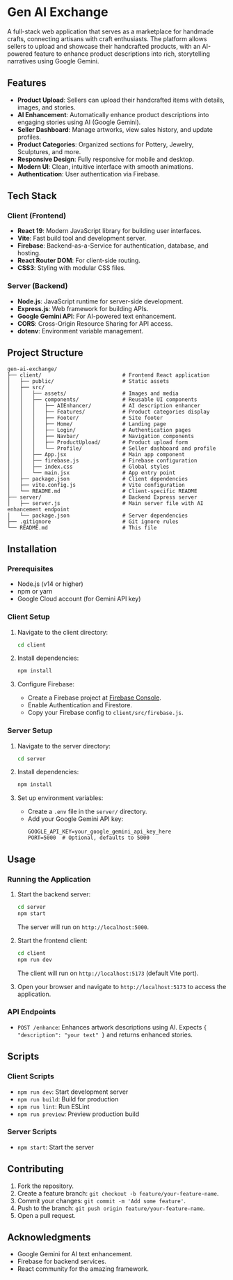 # Gen AI Exchange

A full-stack web application that serves as a marketplace for handmade crafts, connecting artisans with craft enthusiasts. The platform allows sellers to upload and showcase their handcrafted products, with an AI-powered feature to enhance product descriptions into rich, storytelling narratives using Google Gemini.

## Features

- **Product Upload**: Sellers can upload their handcrafted items with details, images, and stories.
- **AI Enhancement**: Automatically enhance product descriptions into engaging stories using AI (Google Gemini).
- **Seller Dashboard**: Manage artworks, view sales history, and update profiles.
- **Product Categories**: Organized sections for Pottery, Jewelry, Sculptures, and more.
- **Responsive Design**: Fully responsive for mobile and desktop.
- **Modern UI**: Clean, intuitive interface with smooth animations.
- **Authentication**: User authentication via Firebase.

## Tech Stack

### Client (Frontend)
- **React 19**: Modern JavaScript library for building user interfaces.
- **Vite**: Fast build tool and development server.
- **Firebase**: Backend-as-a-Service for authentication, database, and hosting.
- **React Router DOM**: For client-side routing.
- **CSS3**: Styling with modular CSS files.

### Server (Backend)
- **Node.js**: JavaScript runtime for server-side development.
- **Express.js**: Web framework for building APIs.
- **Google Gemini API**: For AI-powered text enhancement.
- **CORS**: Cross-Origin Resource Sharing for API access.
- **dotenv**: Environment variable management.

## Project Structure

```
gen-ai-exchange/
├── client/                          # Frontend React application
│   ├── public/                      # Static assets
│   ├── src/
│   │   ├── assets/                  # Images and media
│   │   ├── components/              # Reusable UI components
│   │   │   ├── AIEnhancer/          # AI description enhancer
│   │   │   ├── Features/            # Product categories display
│   │   │   ├── Footer/              # Site footer
│   │   │   ├── Home/                # Landing page
│   │   │   ├── Login/               # Authentication pages
│   │   │   ├── Navbar/              # Navigation components
│   │   │   ├── ProductUpload/       # Product upload form
│   │   │   └── Profile/             # Seller dashboard and profile
│   │   ├── App.jsx                  # Main app component
│   │   ├── firebase.js              # Firebase configuration
│   │   ├── index.css                # Global styles
│   │   └── main.jsx                 # App entry point
│   ├── package.json                 # Client dependencies
│   ├── vite.config.js               # Vite configuration
│   └── README.md                    # Client-specific README
├── server/                          # Backend Express server
│   ├── server.js                    # Main server file with AI enhancement endpoint
│   └── package.json                 # Server dependencies
├── .gitignore                       # Git ignore rules
└── README.md                        # This file
```

## Installation

### Prerequisites
- Node.js (v14 or higher)
- npm or yarn
- Google Cloud account (for Gemini API key)

### Client Setup
1. Navigate to the client directory:
   ```bash
   cd client
   ```

2. Install dependencies:
   ```bash
   npm install
   ```

3. Configure Firebase:
   - Create a Firebase project at [Firebase Console](https://console.firebase.google.com/).
   - Enable Authentication and Firestore.
   - Copy your Firebase config to `client/src/firebase.js`.

### Server Setup
1. Navigate to the server directory:
   ```bash
   cd server
   ```

2. Install dependencies:
   ```bash
   npm install
   ```

3. Set up environment variables:
   - Create a `.env` file in the `server/` directory.
   - Add your Google Gemini API key:
     ```
     GOOGLE_API_KEY=your_google_gemini_api_key_here
     PORT=5000  # Optional, defaults to 5000
     ```

## Usage

### Running the Application
1. Start the backend server:
   ```bash
   cd server
   npm start
   ```
   The server will run on `http://localhost:5000`.

2. Start the frontend client:
   ```bash
   cd client
   npm run dev
   ```
   The client will run on `http://localhost:5173` (default Vite port).

3. Open your browser and navigate to `http://localhost:5173` to access the application.

### API Endpoints
- `POST /enhance`: Enhances artwork descriptions using AI. Expects `{ "description": "your text" }` and returns enhanced stories.

## Scripts

### Client Scripts
- `npm run dev`: Start development server
- `npm run build`: Build for production
- `npm run lint`: Run ESLint
- `npm run preview`: Preview production build

### Server Scripts
- `npm start`: Start the server

## Contributing

1. Fork the repository.
2. Create a feature branch: `git checkout -b feature/your-feature-name`.
3. Commit your changes: `git commit -m 'Add some feature'`.
4. Push to the branch: `git push origin feature/your-feature-name`.
5. Open a pull request.

## Acknowledgments

- Google Gemini for AI text enhancement.
- Firebase for backend services.
- React community for the amazing framework.
